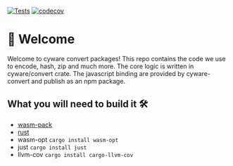 [![Tests](https://github.com/cyware/convert/actions/workflows/tests.yml/badge.svg?branch=main)](https://github.com/cyware/convert/actions/workflows/tests.yml?query=branch%3Amain)
[![codecov](https://codecov.io/gh/cyware/convert/branch/main/graph/badge.svg?token=G3HA8K9IIX)](https://codecov.io/gh/cyware/convert)
# 👋 Welcome

Welcome to cyware convert packages! This repo contains the code we use to encode, hash, zip and much more.
The core logic is written in cyware/convert crate. The javascript binding are provided by cyware-convert and publish as an npm package.  

## What you will need to build it 🛠️
- [wasm-pack](https://rustwasm.github.io/wasm-pack/)
- [rust](https://www.rust-lang.org/tools/install)
- wasm-opt `cargo install wasm-opt`
- just `cargo install just`
- llvm-cov `cargo install cargo-llvm-cov`
